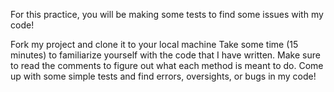 For this practice, you will be making some tests to find some issues with my code!

Fork my project and clone it to your local machine
Take some time (15 minutes) to familiarize yourself with the code that I have written.  Make sure to read the comments to figure out what each method is meant to do.
Come up with some simple tests and find errors, oversights, or bugs in my code!
